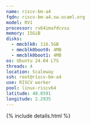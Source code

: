 ```yaml
---
name: riscv-bm-a4
fqdn: riscv-bm-a4.sw.ocaml.org
model: RV1
processor: rv64imafdcvsu
memory: 15GiB
disks:
  - mmcblk0: 116.5GB
  - mmcblk0boot0: 4MB
  - mmcblk0boot1: 4MB
os: Ubuntu 24.04 LTS
threads: 4
location: Scaleway
ssh: root@riscv-bm-a4
use: RISCV worker
pool: linux-riscv64
latitude: 48.8591
longitude: 2.2935
---
```

{% include details.html %}
